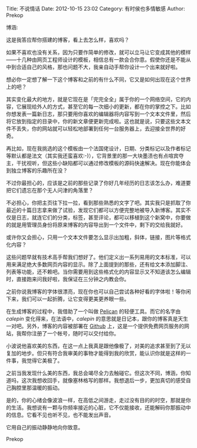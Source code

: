 Title: 不说情话
Date: 2012-10-15 23:02
Category: 有时侯也多情敏感
Author: Prekop

博涵:

这是我答应帮你搭建的博客，看上去怎么样，喜欢吗？

如果不喜欢也没有关系，因为只要作简单的修改，就可以立马让它变成其他的模样——十几种由网页工程师设计的模板，相信总有一款会合你意。假使你还是不能从中到合适自己的风格，那也问题不大，我亲自动手帮你设计一个出来就好啦。

想必你一定想了解一下这个博客和之前的有什么不同，它又是如何出现在这个世界上的吧？

其实变化最大的地方，就是它现在是「完完全全」属于你的一个网络空间，它的内容，它展现给外人的方式，甚至它的每一次细小的更新，都在你的掌控之下。比如你想发表一篇新日志，那只要用你喜欢的编辑器将内容写到一个文本文件里，然后将它放到指定的目录中，你的新文章便更新完成啦。这也就是说，只要这些文本文件不丢失，你的网站就可以轻松地部署到任何一台服务器上，去迎接全世界的好奇。

再比如，现在我挑选的这个模板由一个法国佬设计，日期、分类标记以及作者标记等默认都是法文（其实我还蛮喜欢:-)），它背景里的那一大块墨渍也有点喧宾夺主，干扰视听，但这些小缺陷都可以通过修改模板的源码快速解决。现在你能体会到独立博客的乐趣所在没？

不过你最担心的，应该是之前的那些记录了你好几年经历的日志该怎么办，难道要把它们遗忘在那个无人问津的角落里？

不必担心，你把主页往下拉一拉，看到那些熟悉的文字了吧。其实我只是抓取了你最近的十篇日志拿来做了试验，发现它们都可以方便完整地被导入新博客。其实不仅是日志，就连它们的分类，标签，甚至评论，都可以移植到这个新窝中，你要做的就是用管理员身份将原来博客的内容导出到一个文件中，剩下的交给我就好。

或许你又会担心，只用一个文本文件要怎么显示出加粗，斜体，链接，图片等格式化内容？

这些问题早就有技术高手帮我们想好了。他们定义出一系列易用的文本标准，可以用来满足绝大多数网页内容的显示。除了上面提到的那些，还有给文本添加脚注、列表等功能，还不赖吧。当你需要用到这些格式化的内容显示又不知道该怎么编辑时，直接跑来问我好啦，我保证在三分钟之内教会你。

之前你说我博客的字体很漂亮，现在你也可以自己尝试各种好看的字体啦！等你闲下来，我们可以一起折腾，让它变得更美更养眼一些。

在生成博客的过程中，我借助了一个叫做 [Pelican](http://docs.getpelican.com/en/3.0/) 的轻便工具。而它的名字由 *calepin* 变化得来，在法语中，*calepin* 的意思就是日记本，跟你的博客真是天生一对吧。另外，博客的内容被部署在 [Github](https://github.com/shishui/shishui) 上，这是一个提供免费网页服务的网站，我帮你注册了一个帐号，随时可以交付给你。

小波说他喜欢美的东西，在这一点上我真是跟他像极了，对美的追求甚至到了无以复加的地步。但只有符合我审美的事物才能得到我的欣赏，能认识你就是这样的一件事，我觉得它美极了。

之前当我发现什么美的东西，我总会竭尽全力去触碰它。但这次不同，博涵，你知道吗，这次我想收回手，就像塞林格写的那样。我想退后一步，更加真切的感受自己胸腔里那温暖的振动。

是的，你的心绪会像波浪一样，在高低之间游走，走过没有目的的时空，那就是你的生活。我想说有一颗与你频率接近的心脏，它不仅能接收，还能解码你那振动中的信息。它看不见也听不见，也不能发出声音。

它用自己的振动静静地向你致意。


Prekop
